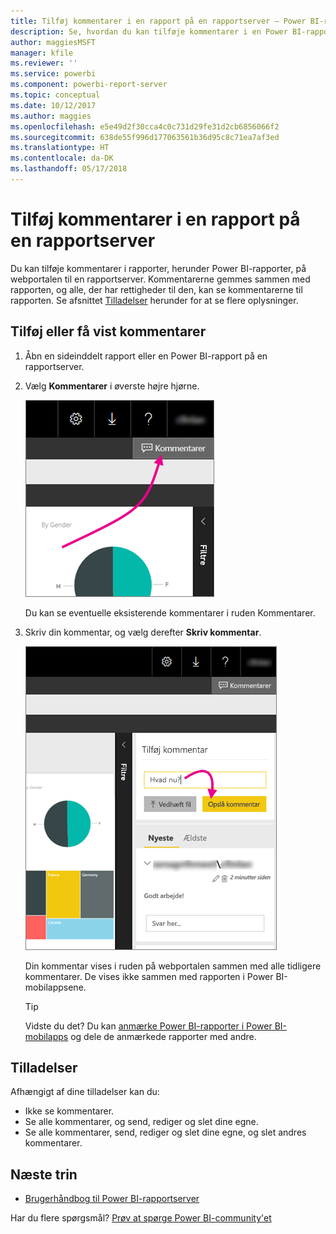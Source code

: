 ```yaml
---
title: Tilføj kommentarer i en rapport på en rapportserver – Power BI-rapportserver
description: Se, hvordan du kan tilføje kommentarer i en Power BI-rapport eller sideinddelt rapport på en Power BI-rapportserver eller SQL Server Reporting Services-rapportserver.
author: maggiesMSFT
manager: kfile
ms.reviewer: ''
ms.service: powerbi
ms.component: powerbi-report-server
ms.topic: conceptual
ms.date: 10/12/2017
ms.author: maggies
ms.openlocfilehash: e5e49d2f30cca4c0c731d29fe31d2cb6856066f2
ms.sourcegitcommit: 638de55f996d177063561b36d95c8c71ea7af3ed
ms.translationtype: HT
ms.contentlocale: da-DK
ms.lasthandoff: 05/17/2018
---
```

# <a name="add-comments-to-a-report-in-a-report-server"></a>Tilføj kommentarer i en rapport på en rapportserver
Du kan tilføje kommentarer i rapporter, herunder Power BI-rapporter, på webportalen til en rapportserver. Kommentarerne gemmes sammen med rapporten, og alle, der har rettigheder til den, kan se kommentarerne til rapporten. Se afsnittet [Tilladelser](#permissions) herunder for at se flere oplysninger.

## <a name="add-or-view-comments"></a>Tilføj eller få vist kommentarer
1. Åbn en sideinddelt rapport eller en Power BI-rapport på en rapportserver.
2. Vælg **Kommentarer** i øverste højre hjørne.
   
    ![Vælg kommentarer](media/add-comments/report-server-web-portal-comments-button.png)
   
    Du kan se eventuelle eksisterende kommentarer i ruden Kommentarer.
3. Skriv din kommentar, og vælg derefter **Skriv kommentar**.
   
    ![Skriv kommentar](media/add-comments/report-server-web-portal-comments-pane.png)
   
    Din kommentar vises i ruden på webportalen sammen med alle tidligere kommentarer. De vises ikke sammen med rapporten i Power BI-mobilappsene.
   
   > [!TIP]
   > Vidste du det? Du kan [anmærke Power BI-rapporter i Power BI-mobilapps](../mobile-annotate-and-share-a-tile-from-the-mobile-apps.md) og dele de anmærkede rapporter med andre.
   > 
   > 

## <a name="permissions"></a>Tilladelser
Afhængigt af dine tilladelser kan du:

* Ikke se kommentarer.
* Se alle kommentarer, og send, rediger og slet dine egne.
* Se alle kommentarer, send, rediger og slet dine egne, og slet andres kommentarer.

## <a name="next-steps"></a>Næste trin
* [Brugerhåndbog til Power BI-rapportserver](user-handbook-overview.md)  

Har du flere spørgsmål? [Prøv at spørge Power BI-community'et](https://community.powerbi.com/)

